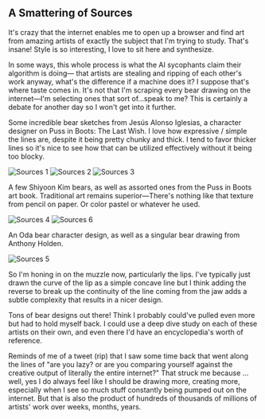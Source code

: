 ## A Smattering of Sources
It's crazy that the internet enables me to open up a browser and find art from amazing artists of exactly the subject that I'm trying to study.
That's insane! Style is so interesting, I love to sit here and synthesize. 

<!--more-->
In some ways, this whole process is what the AI sycophants claim their algorithm is doing— that artists are stealing and ripping of each other's work anyway, what's the difference if a machine does it? 
I suppose that's where taste comes in. It's not that I'm scraping every bear drawing on the internet—I'm selecting ones that sort of...speak to me? This is certainly a debate for another day so I won't get into it further. 


Some incredible bear sketches from Jesús Alonso Iglesias, a character designer on Puss in Boots: The Last Wish. 
I love how expressive / simple the lines are, despite it being pretty chunky and thick. I tend to favor thicker lines so it's nice to see how that can be utilized effectively without it being too blocky. 

![Sources 1](/imgs/sources_1.jpg)
![Sources 2](/imgs/sources_2.jpg)
![Sources 3](/imgs/sources_3.jpg)

A few Shiyoon Kim bears, as well as assorted ones from the Puss in Boots art book. Traditional art remains superior—There's nothing like that texture from pencil on paper. Or color pastel or whatever he used. 

![Sources 4](/imgs/sources_4.jpg)
![Sources 6](/imgs/sources_6.png)

An Oda bear character design, as well as a singular bear drawing from Anthony Holden. 

![Sources 5](/imgs/sources_5.jpg)


So I'm honing in on the muzzle now, particularly the lips. I've typically just drawn the curve of the lip as a simple concave line but I think adding the reverse to break up the continuity of the line coming from the jaw adds a subtle complexity that results in a nicer design. 


Tons of bear designs out there! Think I probably could've pulled even more but had to hold myself back. I could use a deep dive study on each of these artists on their own, and even there I'd have an encyclopedia's worth of reference.

Reminds of me of a tweet (rip) that I saw some time back that went along the lines of "are you lazy? or are you comparing yourself against the creative output of literally the entire internet?" 
That struck me because ... well, yes I do always feel like I should be drawing more, creating more, especially when I see so much stuff constantly being pumped out on the internet. But that is also the product of hundreds of thousands of millions of artists' work over weeks, months, years. 


<script src="https://utteranc.es/client.js"
    repo="cherriewang/cherriewang.github.io"
    issue-term="pathname"
    theme="github-dark"
    crossorigin="anonymous"
    async>
</script>

